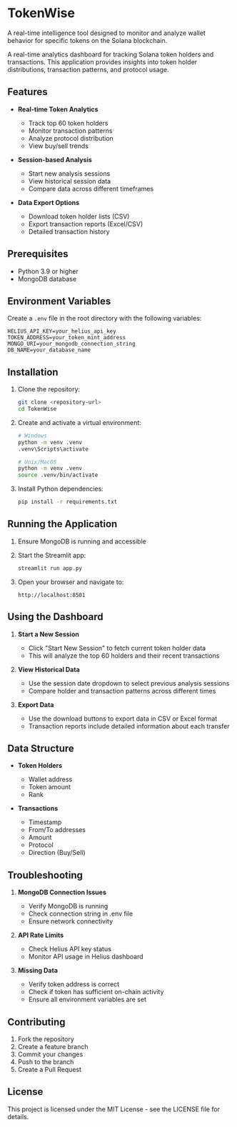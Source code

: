 # TokenWise
A real-time intelligence tool designed to monitor and analyze wallet behavior for specific tokens on the Solana blockchain.

A real-time analytics dashboard for tracking Solana token holders and transactions. This application provides insights into token holder distributions, transaction patterns, and protocol usage.

## Features

- **Real-time Token Analytics**
  - Track top 60 token holders
  - Monitor transaction patterns
  - Analyze protocol distribution
  - View buy/sell trends

- **Session-based Analysis**
  - Start new analysis sessions
  - View historical session data
  - Compare data across different timeframes

- **Data Export Options**
  - Download token holder lists (CSV)
  - Export transaction reports (Excel/CSV)
  - Detailed transaction history

## Prerequisites

- Python 3.9 or higher
- MongoDB database

## Environment Variables

Create a `.env` file in the root directory with the following variables:

```env
HELIUS_API_KEY=your_helius_api_key
TOKEN_ADDRESS=your_token_mint_address
MONGO_URI=your_mongodb_connection_string
DB_NAME=your_database_name
```

## Installation

1. Clone the repository:
   ```bash
   git clone <repository-url>
   cd TokenWise
   ```

2. Create and activate a virtual environment:
   ```bash
   # Windows
   python -m venv .venv
   .venv\Scripts\activate

   # Unix/MacOS
   python -m venv .venv
   source .venv/bin/activate
   ```

3. Install Python dependencies:
   ```bash
   pip install -r requirements.txt
   ```
   
## Running the Application

1. Ensure MongoDB is running and accessible

2. Start the Streamlit app:
   ```bash
   streamlit run app.py
   ```

3. Open your browser and navigate to:
   ```
   http://localhost:8501
   ```

## Using the Dashboard

1. **Start a New Session**
   - Click "Start New Session" to fetch current token holder data
   - This will analyze the top 60 holders and their recent transactions

2. **View Historical Data**
   - Use the session date dropdown to select previous analysis sessions
   - Compare holder and transaction patterns across different times

3. **Export Data**
   - Use the download buttons to export data in CSV or Excel format
   - Transaction reports include detailed information about each transfer

## Data Structure

- **Token Holders**
  - Wallet address
  - Token amount
  - Rank

- **Transactions**
  - Timestamp
  - From/To addresses
  - Amount
  - Protocol
  - Direction (Buy/Sell)

## Troubleshooting

1. **MongoDB Connection Issues**
   - Verify MongoDB is running
   - Check connection string in .env file
   - Ensure network connectivity

2. **API Rate Limits**
   - Check Helius API key status
   - Monitor API usage in Helius dashboard

3. **Missing Data**
   - Verify token address is correct
   - Check if token has sufficient on-chain activity
   - Ensure all environment variables are set

## Contributing

1. Fork the repository
2. Create a feature branch
3. Commit your changes
4. Push to the branch
5. Create a Pull Request

## License

This project is licensed under the MIT License - see the LICENSE file for details. 
